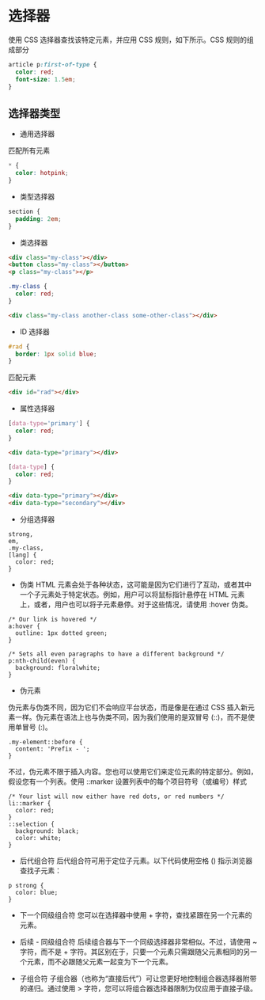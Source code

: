 # 选择器

使用 CSS 选择器查找该特定元素，并应用 CSS 规则，如下所示。CSS 规则的组成部分
```css
article p:first-of-type {
  color: red;
  font-size: 1.5em;
}
```

## 选择器类型
* 通用选择器

匹配所有元素
```css
* {
  color: hotpink;
}
```

* 类型选择器
```css
section {
  padding: 2em;
}
```

* 类选择器
```html
<div class="my-class"></div>
<button class="my-class"></button>
<p class="my-class"></p>
```
```css
.my-class {
  color: red;
}
```
```html
<div class="my-class another-class some-other-class"></div>
```

* ID 选择器
```css
#rad {
  border: 1px solid blue;
}
```

匹配元素
```html
<div id="rad"></div>
```

* 属性选择器
```css
[data-type='primary'] {
  color: red;
}
```

```html
<div data-type="primary"></div>
```

```css
[data-type] {
  color: red;
}
```

```html
<div data-type="primary"></div>
<div data-type="secondary"></div>
```

* 分组选择器
```
strong,
em,
.my-class,
[lang] {
  color: red;
}
```

* 伪类
HTML 元素会处于各种状态，这可能是因为它们进行了互动，或者其中一个子元素处于特定状态。例如，用户可以将鼠标指针悬停在 HTML 元素上，或者，用户也可以将子元素悬停。对于这些情况，请使用 :hover 伪类。
```
/* Our link is hovered */
a:hover {
  outline: 1px dotted green;
}

/* Sets all even paragraphs to have a different background */
p:nth-child(even) {
  background: floralwhite;
}
```

* 伪元素

伪元素与伪类不同，因为它们不会响应平台状态，而是像是在通过 CSS 插入新元素一样。伪元素在语法上也与伪类不同，因为我们使用的是双冒号 (::)，而不是使用单冒号 (:)。

```
.my-element::before {
  content: 'Prefix - ';
}
```

不过，伪元素不限于插入内容。您也可以使用它们来定位元素的特定部分。例如，假设您有一个列表。使用 ::marker 设置列表中的每个项目符号（或编号）样式

```
/* Your list will now either have red dots, or red numbers */
li::marker {
  color: red;
}
::selection {
  background: black;
  color: white;
}
```

* 后代组合符
后代组合符可用于定位子元素。以下代码使用空格 () 指示浏览器查找子元素：
```
p strong {
  color: blue;
}
```

* 下一个同级组合符
您可以在选择器中使用 + 字符，查找紧跟在另一个元素的元素。

* 后续 - 同级组合符
后续组合器与下一个同级选择器非常相似。不过，请使用 ~ 字符，而不是 + 字符。其区别在于，只要一个元素只需跟随父元素相同的另一个元素，而不必跟随父元素一起变为下一个元素。

* 子组合符
子组合器（也称为“直接后代”）可让您更好地控制组合器选择器附带的递归。通过使用 > 字符，您可以将组合器选择器限制为仅应用于直接子级。